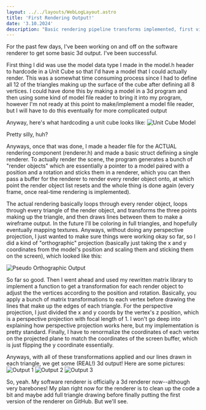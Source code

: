 ```yaml
---
layout: ../../layouts/WebLogLayout.astro
title: 'First Rendering Output!'
date: '3.10.2024'
description: "Basic rendering pipeline transforms implemented, first visible 3d output for the software renderer!"
---
```

For the past few days, I've been working on and off on the software renderer to get some basic 3d output. I've been successful.

First thing I did was use the model data type I made in the model.h header to hardcode in a Unit Cube so that I'd have a model that I could actually render. This was a somewhat time consuming process since I had to define all 12 of the triangles making up the surface of the cube after defining all 8 vertices. I could have done this by making a model in a 3d program and then using some kind of model file reader to bring it into my program, however I'm not ready at this point to make/implement a model file reader, but I will have to do this eventually for more complicated output

Anyway, here's what hardcoding a unit cube looks like:
![Unit Cube Model](/personal-website/blogimages/blog5/blog5_unitcube.png)

Pretty silly, huh?

Anyways, once that was done, I made a header file for the ACTUAL rendering component (renderer.h) and made a basic struct defining a single renderer. To actually render the scene, the program generates a bunch of "render objects" which are essentially a pointer to a model paired with a position and a rotation and sticks them in a renderer, which you can then pass a buffer for the renderer to render every render object onto, at which point the render object list resets and the whole thing is done again (every frame, once real-time rendering is implemented).

The actual rendering basically loops through every render object, loops through every triangle of the render object, and transforms the three points making up the triangle, and then draws lines between them to make a wireframe output. In the future I'll be coloring in full triangles, and hopefully eventually mapping textures. Anyways, without doing any perspective projection, I just wanted to make sure things were working okay so far, so I did a kind of "orthographic" projection (basically just taking the x and y coordinates from the model's position and scaling them and sticking them on the screen), which looked like this:

![Pseudo Orthographic Output](/personal-website/blogimages/blog5/blog5_orthooutput.png)

So far so good. Then I went ahead and used my rewritten matrix library to implement a function to get a transformation for each render object to adjust the the vertices according to the position and rotation. Basically, you apply a bunch of matrix transformations to each vertex before drawing the lines that make up the edges of each triangle. For the perspective projection, I just divided the x and y coords by the vertex's z position, which is a perspective projection with focal length of 1. I won't go deep into explaining how perspective projection works here, but my implementation is pretty standard. Finally, I have to renormalize the coordinates of each vertex on the projected plane to match the coordinates of the screen buffer, which is just flipping the y coordinate essentially.

Anyways, with all of these transformations applied and our lines drawn in each triangle, we get some (REAL!) 3d output! Here are some pictures:
![Output 1](/personal-website/blogimages/blog5/blog5_output1.png)
![Output 2](/personal-website/blogimages/blog5/blog5_output2.png)
![Output 3](/personal-website/blogimages/blog5/blog5_output3.png)

So, yeah. My software renderer is officially a 3d renderer now--although very barebones!
My plan right now for the renderer is to clean up the code a bit and maybe add full triangle drawing before finally putting the first version of the renderer on GitHub. But we'll see.
